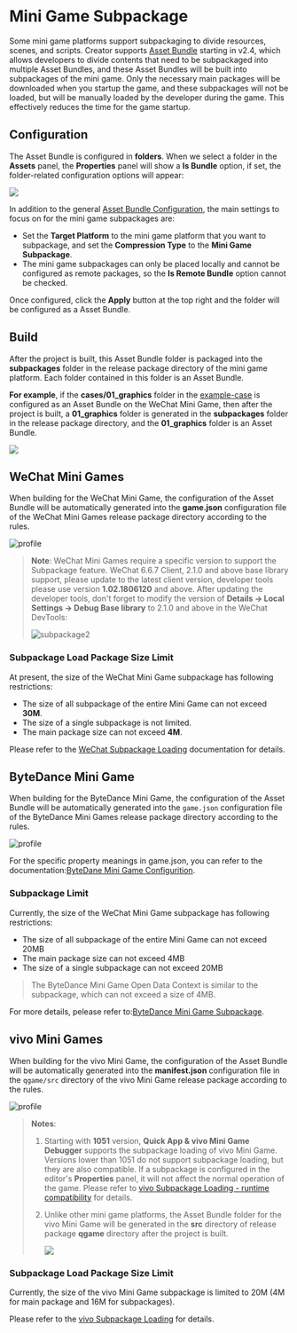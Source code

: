# Mini Game Subpackage

Some mini game platforms support subpackaging to divide resources, scenes, and scripts. Creator supports [Asset Bundle](../asset-manager/bundle.md) starting in v2.4, which allows developers to divide contents that need to be subpackaged into multiple Asset Bundles, and these Asset Bundles will be built into subpackages of the mini game. Only the necessary main packages will be downloaded when you startup the game, and these subpackages will not be loaded, but will be manually loaded by the developer during the game. This effectively reduces the time for the game startup.

## Configuration

The Asset Bundle is configured in **folders**. When we select a folder in the **Assets** panel, the **Properties** panel will show a **Is Bundle** option, if set, the folder-related configuration options will appear:

![](subpackage/configuration.png)

In addition to the general [Asset Bundle Configuration](../scripting/asset-bundle.md#configuration), the main settings to focus on for the mini game subpackages are:
- Set the **Target Platform** to the mini game platform that you want to subpackage, and set the **Compression Type** to the **Mini Game Subpackage**.
- The mini game subpackages can only be placed locally and cannot be configured as remote packages, so the **Is Remote Bundle** option cannot be checked.

Once configured, click the **Apply** button at the top right and the folder will be configured as a Asset Bundle.

## Build

After the project is built, this Asset Bundle folder is packaged into the **subpackages** folder in the release package directory of the mini game platform. Each folder contained in this folder is an Asset Bundle.

**For example**, if the **cases/01_graphics** folder in the [example-case](https://github.com/cocos/example-projects) is configured as an Asset Bundle on the WeChat Mini Game, then after the project is built, a **01_graphics** folder is generated in the **subpackages** folder in the release package directory, and the **01_graphics** folder is an Asset Bundle.

![](subpackage/subpackage.png)

## WeChat Mini Games

When building for the WeChat Mini Game, the configuration of the Asset Bundle will be automatically generated into the **game.json** configuration file of the WeChat Mini Games release package directory according to the rules.

![profile](./subpackage/profile.png)

> **Note**: WeChat Mini Games require a specific version to support the Subpackage feature. WeChat 6.6.7 Client, 2.1.0 and above base library support, please update to the latest client version, developer tools please use version **1.02.1806120** and above. After updating the developer tools, don't forget to modify the version of **Details -> Local Settings -> Debug Base library** to 2.1.0 and above in the WeChat DevTools:
>
> ![subpackage2](./subpackage/subpackage2.png)

### Subpackage Load Package Size Limit

At present, the size of the WeChat Mini Game subpackage has following restrictions:

- The size of all subpackage of the entire Mini Game can not exceed **30M**.
- The size of a single subpackage is not limited.
- The main package size can not exceed **4M**.

Please refer to the [WeChat Subpackage Loading](https://developers.weixin.qq.com/minigame/en/dev/guide/base-ability/subPackage/useSubPackage.html) documentation for details.

## ByteDance Mini Game

When building for the ByteDance Mini Game, the configuration of the Asset Bundle will be automatically generated into the `game.json` configuration file of the ByteDance Mini Games release package directory according to the rules.

![profile](subpackage/profile.png)

For the specific property meanings in game.json, you can refer to the documentation:[ByteDane Mini Game Configurition](https://developer.open-douyin.com/docs/resource/zh-CN/mini-game/develop/framework/mini-game-configuration/).

### Subpackage Limit

Currently, the size of the WeChat Mini Game subpackage has following restrictions:

- The size of all subpackage of the entire Mini Game can not exceed 20MB​
- The main package size can not exceed 4MB
- The size of a single subpackage can not exceed 20MB

> The ByteDance Mini Game Open Data Context is similar to the subpackage, which can not exceed a size of 4MB.

For more details, pelease refer to:[ByteDance Mini Game Subpackage](https://developer.open-douyin.com/docs/resource/zh-CN/mini-game/develop/framework/subpackages/introduction).

## vivo Mini Games

When building for the vivo Mini Game, the configuration of the Asset Bundle will be automatically generated into the **manifest.json** configuration file in the `qgame/src` directory of the vivo Mini Game release package according to the rules.

![profile](./subpackage/vivo_profile.png)

> **Notes**:
>
> 1. Starting with **1051** version, **Quick App & vivo Mini Game Debugger** supports the subpackage loading of vivo Mini Game. Versions lower than 1051 do not support subpackage loading, but they are also compatible. If a subpackage is configured in the editor's **Properties** panel, it will not affect the normal operation of the game. Please refer to [vivo Subpackage Loading - runtime compatibility](https://minigame.vivo.com.cn/documents/#/lesson/base/subpackage?id=%e8%bf%90%e8%a1%8c%e6%97%b6%e5%85%bc%e5%ae%b9) for details.
> 2. Unlike other mini game platforms, the Asset Bundle folder for the vivo Mini Game will be generated in the **src** directory of release package **qgame** directory after the project is built.
>
>     ![](./subpackage/vivo_subpackage.png)

### Subpackage Load Package Size Limit

Currently, the size of the vivo Mini Game subpackage is limited to 20M (4M for main package and 16M for subpackages).

Please refer to the [vivo Subpackage Loading](https://minigame.vivo.com.cn/documents/#/lesson/base/subpackage) for details.
